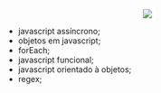 <div align="center">

<img src="https://marquesfernandes.com/wp-content/uploads/2020/01/1555172.jpg">

</div>

- javascript assíncrono;
- objetos em javascript; 
- forEach;
- javascript funcional; 
- javascript orientado à objetos; 
- regex;



